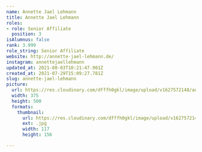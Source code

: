 ```yaml
---
name: Annette Jael Lehmann
title: Annette Jael Lehmann
roles:
- role: Senior Affiliate
  position: 3
isAlumnus: false
rank: 3.999
role_string: Senior Affiliate
website: http://annette-jael-lehmann.de/
instagram: annettejaellehmann
updated_at: 2021-08-03T10:21:47.901Z
created_at: 2021-07-29T15:09:27.781Z
slug: annette-jael-lehmann
picture:
  url: https://res.cloudinary.com/dfffh0gkl/image/upload/v1627572148/annette_5e66373bc5.jpg
  width: 375
  height: 500
  formats:
    thumbnail:
      url: https://res.cloudinary.com/dfffh0gkl/image/upload/v1627572148/thumbnail_annette_5e66373bc5.jpg
      ext: .jpg
      width: 117
      height: 156

---
```

